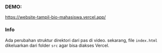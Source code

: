 ### DEMO:
https://website-tampil-bio-mahasiswa.vercel.app/

### Info
Ada perubahan struktur direktori dari pas di video. sekarang, file `index.html` dikeluarkan dari folder `src` agar bisa diakses Vercel.
